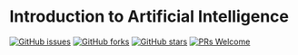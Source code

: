 # Introduction to Artificial Intelligence
[![GitHub issues](https://img.shields.io/github/issues/Develop-Packt/Introduction-to-Artificial-Intelligence.svg)](https://github.com/Develop-Packt/Introduction-to-Artificial-Intelligence/issues)
[![GitHub forks](https://img.shields.io/github/forks/Develop-Packt/Introduction-to-Artificial-Intelligence.svg)](https://github.com/Develop-Packt/Introduction-to-Artificial-Intelligence/network)
[![GitHub stars](https://img.shields.io/github/stars/Develop-Packt/Introduction-to-Artificial-Intelligence.svg)](https://github.com/Develop-Packt/Introduction-to-Artificial-Intelligence/stargazers)
[![PRs Welcome](https://img.shields.io/badge/PRs-welcome-brightgreen.svg)](https://github.com/Develop-Packt/Introduction-to-Artificial-Intelligence/pulls)

